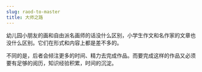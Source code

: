 ```yaml
---
slug: raod-to-master
title: 大师之路
---
```



幼儿园小朋友的画和自由派名画师的话没什么区别，小学生作文和名作家的文章也没什么区别。它们在形式和内容上都是差不多的。

<!-- more -->

不同的是，后者会倾注更多的时间、精力去完成作品。而要完成这样的作品又必须要有足够的阅历，知识经验积累，时间的沉淀。


